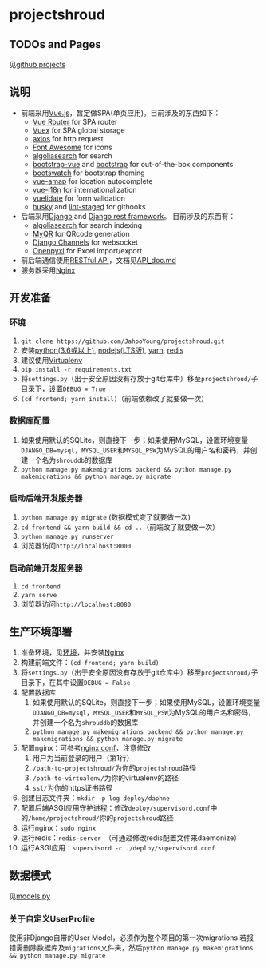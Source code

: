 # projectshroud

## TODOs and Pages
见[github projects](https://github.com/JahooYoung/projectshroud/projects/1)

## 说明

- 前端采用[Vue.js](https://cn.vuejs.org)，暂定做SPA(单页应用)。目前涉及的东西如下：
  - [Vue Router](https://router.vuejs.org/zh/) for SPA router
  - [Vuex](https://vuex.vuejs.org/zh/) for SPA global storage
  - [axios](https://github.com/axios/axios) for http request
  - [Font Awesome](http://fontawesome.dashgame.com) for icons
  - [algoliasearch](https://www.algolia.com) for search
  - [bootstrap-vue](https://bootstrap-vue.js.org) and [bootstrap](https://getbootstrap.com) for out-of-the-box components
  - [bootswatch](https://bootswatch.com) for bootstrap theming
  - [vue-amap](https://github.com/ElemeFE/vue-amap/) for location autocomplete
  - [vue-i18n](https://kazupon.github.io/vue-i18n/zh/) for internationalization
  - [vuelidate](https://vuelidate.netlify.com) for form validation
  - [husky](https://github.com/typicode/husky) and [lint-staged](https://github.com/okonet/lint-staged) for githooks
- 后端采用[Django](https://djangoproject.com) and [Django rest framework](https://www.django-rest-framework.org)。 目前涉及的东西有：
  - [algoliasearch](https://www.algolia.com) for search indexing
  - [MyQR](https://github.com/sylnsfar/qrcode) for QRcode generation
  - [Django Channels](https://channels.readthedocs.io/en/latest/index.html) for websocket
  - [Openpyxl](https://openpyxl.readthedocs.io/en/stable/) for Excel import/export
- 前后端通信使用[RESTful API](https://www.runoob.com/w3cnote/restful-architecture.html)，文档见[API_doc.md](./backend/API_doc.md)
- 服务器采用[Nginx](http://nginx.org/en/)

## 开发准备

### 环境

1. `git clone https://github.com/JahooYoung/projectshroud.git`
2. 安装[python(3.6或以上)](https://www.python.org/), [nodejs(LTS版)](https://nodejs.org), [yarn](https://yarnpkg.com/zh-Hant/), [redis](https://redis.io/)
3. 建议使用[Virtualenv](https://virtualenv.pypa.io/en/stable/)
4. `pip install -r requirements.txt`
5. 将`settings.py`（出于安全原因没有存放于git仓库中）移至`projectshroud/`子目录下，设置`DEBUG = True`
6. `(cd frontend; yarn install)`（前端依赖改了就要做一次）

### 数据库配置

1. 如果使用默认的SQLite，则直接下一步；如果使用MySQL，设置环境变量`DJANGO_DB=mysql`，`MYSQL_USER`和`MYSQL_PSW`为MySQL的用户名和密码，并创建一个名为`shrouddb`的数据库
2. `python manage.py makemigrations backend && python manage.py makemigrations && python manage.py migrate`

### 启动后端开发服务器

1. `python manage.py migrate` (数据模式变了就要做一次)
2. `cd frontend && yarn build && cd ..`（前端改了就要做一次）
3. `python manage.py runserver`
4. 浏览器访问`http://localhost:8000`

### 启动前端开发服务器

1. `cd frontend`
2. `yarn serve`
3. 浏览器访问`http://localhost:8080`

## 生产环境部署

1. 准备环境，见[环境](#环境)，并安装[Nginx](http://nginx.org/en/)
2. 构建前端文件：`(cd frontend; yarn build)`
3. 将`settings.py`（出于安全原因没有存放于git仓库中）移至`projectshroud/`子目录下，在其中设置`DEBUG = False`
4. 配置数据库
   1. 如果使用默认的SQLite，则直接下一步；如果使用MySQL，设置环境变量`DJANGO_DB=mysql`，`MYSQL_USER`和`MYSQL_PSW`为MySQL的用户名和密码，并创建一个名为`shrouddb`的数据库
   2. `python manage.py makemigrations backend && python manage.py makemigrations && python manage.py migrate`
5. 配置nginx：可参考[nginx.conf](deploy/nginx.conf)，注意修改
   1. 用户为当前登录的用户（第1行）
   2. `/path-to-projectshroud/`为你的`projectshroud`路径
   3. `/path-to-virtualenv/`为你的virtualenv的路径
   4. `ssl/`为你的https证书路径
6. 创建日志文件夹：`mkdir -p log deploy/daphne` 
7. 配置后端ASGI应用守护进程：修改`deploy/supervisord.conf`中的`/home/projectshroud/`你的`projectshroud`路径
8. 运行nginx：`sudo nginx`
9. 运行redis：`redis-server `（可通过修改redis配置文件来daemonize）
10. 运行ASGI应用：`supervisord -c ./deploy/supervisord.conf`

## 数据模式
见[models.py](./backend/models.py)

### 关于自定义UserProfile
使用非Django自带的User Model，必须作为整个项目的第一次migrations
若报错需删除数据库及`migrations`文件夹，然后`python manage.py makemigrations && python manage.py migrate`
